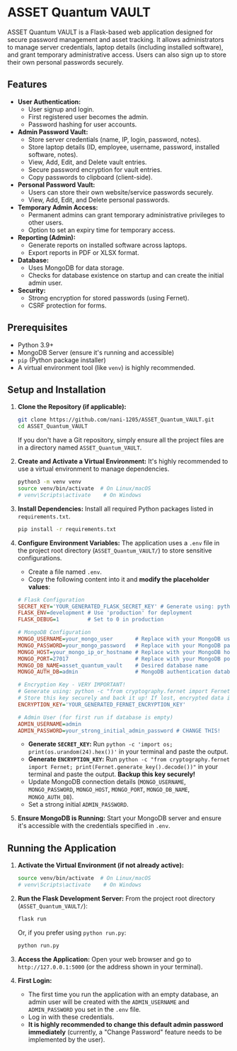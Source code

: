 # ASSET Quantum VAULT

ASSET Quantum VAULT is a Flask-based web application designed for secure password management and asset tracking. It allows administrators to manage server credentials, laptop details (including installed software), and grant temporary administrative access. Users can also sign up to store their own personal passwords securely.

## Features

*   **User Authentication:**
    *   User signup and login.
    *   First registered user becomes the admin.
    *   Password hashing for user accounts.
*   **Admin Password Vault:**
    *   Store server credentials (name, IP, login, password, notes).
    *   Store laptop details (ID, employee, username, password, installed software, notes).
    *   View, Add, Edit, and Delete vault entries.
    *   Secure password encryption for vault entries.
    *   Copy passwords to clipboard (client-side).
*   **Personal Password Vault:**
    *   Users can store their own website/service passwords securely.
    *   View, Add, Edit, and Delete personal passwords.
*   **Temporary Admin Access:**
    *   Permanent admins can grant temporary administrative privileges to other users.
    *   Option to set an expiry time for temporary access.
*   **Reporting (Admin):**
    *   Generate reports on installed software across laptops.
    *   Export reports in PDF or XLSX format.
*   **Database:**
    *   Uses MongoDB for data storage.
    *   Checks for database existence on startup and can create the initial admin user.
*   **Security:**
    *   Strong encryption for stored passwords (using Fernet).
    *   CSRF protection for forms.

## Prerequisites

*   Python 3.9+
*   MongoDB Server (ensure it's running and accessible)
*   `pip` (Python package installer)
*   A virtual environment tool (like `venv`) is highly recommended.

## Setup and Installation

1.  **Clone the Repository (if applicable):**
    ```bash
    git clone https://github.com/nani-1205/ASSET_Quantum_VAULT.git
    cd ASSET_Quantum_VAULT
    ```
    If you don't have a Git repository, simply ensure all the project files are in a directory named `ASSET_Quantum_VAULT`.

2.  **Create and Activate a Virtual Environment:**
    It's highly recommended to use a virtual environment to manage dependencies.
    ```bash
    python3 -m venv venv
    source venv/bin/activate  # On Linux/macOS
    # venv\Scripts\activate    # On Windows
    ```

3.  **Install Dependencies:**
    Install all required Python packages listed in `requirements.txt`.
    ```bash
    pip install -r requirements.txt
    ```

4.  **Configure Environment Variables:**
    The application uses a `.env` file in the project root directory (`ASSET_Quantum_VAULT/`) to store sensitive configurations.
    *   Create a file named `.env`.
    *   Copy the following content into it and **modify the placeholder values**:

    ```ini
    # Flask Configuration
    SECRET_KEY='YOUR_GENERATED_FLASK_SECRET_KEY' # Generate using: python -c 'import os; print(os.urandom(24).hex())'
    FLASK_ENV=development # Use 'production' for deployment
    FLASK_DEBUG=1         # Set to 0 in production

    # MongoDB Configuration
    MONGO_USERNAME=your_mongo_user       # Replace with your MongoDB username
    MONGO_PASSWORD=your_mongo_password   # Replace with your MongoDB password
    MONGO_HOST=your_mongo_ip_or_hostname # Replace with your MongoDB host/IP (e.g., localhost or 127.0.0.1)
    MONGO_PORT=27017                     # Replace with your MongoDB port
    MONGO_DB_NAME=asset_quantum_vault    # Desired database name
    MONGO_AUTH_DB=admin                  # MongoDB authentication database (usually 'admin' or the same as MONGO_DB_NAME if auth is on the DB itself)

    # Encryption Key - VERY IMPORTANT!
    # Generate using: python -c "from cryptography.fernet import Fernet; print(Fernet.generate_key().decode())"
    # Store this key securely and back it up! If lost, encrypted data is unrecoverable.
    ENCRYPTION_KEY='YOUR_GENERATED_FERNET_ENCRYPTION_KEY'

    # Admin User (for first run if database is empty)
    ADMIN_USERNAME=admin
    ADMIN_PASSWORD=your_strong_initial_admin_password # CHANGE THIS!
    ```

    *   **Generate `SECRET_KEY`:** Run `python -c 'import os; print(os.urandom(24).hex())'` in your terminal and paste the output.
    *   **Generate `ENCRYPTION_KEY`:** Run `python -c "from cryptography.fernet import Fernet; print(Fernet.generate_key().decode())"` in your terminal and paste the output. **Backup this key securely!**
    *   Update MongoDB connection details (`MONGO_USERNAME`, `MONGO_PASSWORD`, `MONGO_HOST`, `MONGO_PORT`, `MONGO_DB_NAME`, `MONGO_AUTH_DB`).
    *   Set a strong initial `ADMIN_PASSWORD`.

5.  **Ensure MongoDB is Running:**
    Start your MongoDB server and ensure it's accessible with the credentials specified in `.env`.

## Running the Application

1.  **Activate the Virtual Environment (if not already active):**
    ```bash
    source venv/bin/activate  # On Linux/macOS
    # venv\Scripts\activate    # On Windows
    ```

2.  **Run the Flask Development Server:**
    From the project root directory (`ASSET_Quantum_VAULT/`):
    ```bash
    flask run
    ```
    Or, if you prefer using `python run.py`:
    ```bash
    python run.py
    ```

3.  **Access the Application:**
    Open your web browser and go to `http://127.0.0.1:5000` (or the address shown in your terminal).

4.  **First Login:**
    *   The first time you run the application with an empty database, an admin user will be created with the `ADMIN_USERNAME` and `ADMIN_PASSWORD` you set in the `.env` file.
    *   Log in with these credentials.
    *   **It is highly recommended to change this default admin password immediately** (currently, a "Change Password" feature needs to be implemented by the user).

